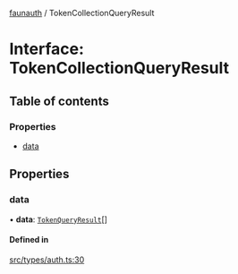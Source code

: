 [faunauth](../index.md) / TokenCollectionQueryResult

# Interface: TokenCollectionQueryResult

## Table of contents

### Properties

- [data](TokenCollectionQueryResult.md#data)

## Properties

### data

• **data**: [`TokenQueryResult`](TokenQueryResult.md)[]

#### Defined in

[src/types/auth.ts:30](https://github.com/alexnitta/faunauth/blob/40cc7e0/src/types/auth.ts#L30)
